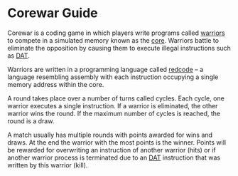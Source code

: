 # Corewar Guide

Corewar is a coding game in which players write programs called
[warriors](warriors) to compete in a simulated memory known as the
[core](core).  Warriors battle to eliminate the opposition by causing them to
execute illegal instructions such as [DAT](../redcode/opcodes#dat_data).

Warriors are written in a programming language called [redcode](../redcode/) –
a language resembling assembly with each instruction occupying a single memory
address within the core.

A round takes place over a number of turns called cycles.  Each cycle, one
warrior executes a single instruction.  If a warrior is eliminated, the other
warrior wins the round.  If the maximum number of cycles is reached, the round
is a draw.

A match usually has multiple rounds with points awarded for wins and draws.  At
the end the warrior with the most points is the winner. Points will be rewarded
for overwriting an instruction of another warrior (hits) or if another warrior
process is terminated due to an [DAT](../redcode/opcodes#dat_data) instruction
that was written by this warrior (kill). 

